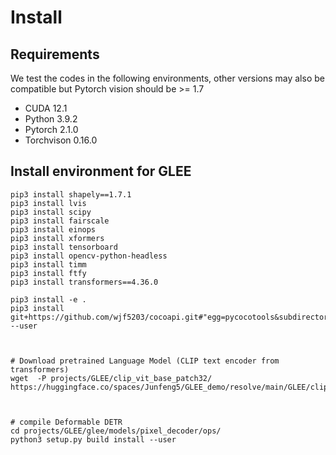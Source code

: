 # Install
## Requirements
We test the codes in the following environments, other versions may also be compatible but Pytorch vision should be >= 1.7

- CUDA 12.1
- Python 3.9.2
- Pytorch 2.1.0
- Torchvison 0.16.0

## Install environment for GLEE

```
pip3 install shapely==1.7.1
pip3 install lvis
pip3 install scipy
pip3 install fairscale
pip3 install einops 
pip3 install xformers
pip3 install tensorboard 
pip3 install opencv-python-headless 
pip3 install timm
pip3 install ftfy
pip3 install transformers==4.36.0

pip3 install -e .  
pip3 install git+https://github.com/wjf5203/cocoapi.git#"egg=pycocotools&subdirectory=PythonAPI" --user



# Download pretrained Language Model (CLIP text encoder from transformers)
wget  -P projects/GLEE/clip_vit_base_patch32/  https://huggingface.co/spaces/Junfeng5/GLEE_demo/resolve/main/GLEE/clip_vit_base_patch32/pytorch_model.bin   



# compile Deformable DETR
cd projects/GLEE/glee/models/pixel_decoder/ops/
python3 setup.py build install --user

```
